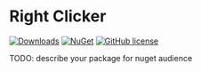 # Right Clicker 

[![Downloads](https://img.shields.io/nuget/dt/Umbraco.Community.RightClicker?color=cc9900)](https://www.nuget.org/packages/Umbraco.Community.RightClicker/)
[![NuGet](https://img.shields.io/nuget/vpre/Umbraco.Community.RightClicker?color=0273B3)](https://www.nuget.org/packages/Umbraco.Community.RightClicker)
[![GitHub license](https://img.shields.io/github/license/jemayn/RightClicker?color=8AB803)](https://github.com/jemayn/RightClicker/blob/main/LICENSE)

TODO: describe your package for nuget audience